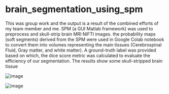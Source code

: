 # brain_segmentation_using_spm
This was group work and the output is a result of the combined efforts of my team member and me.
SPM (a GUI Matlab framework) was used to preprocess and skull-strip brain MRI NIFTI images. 
the probability maps (soft segments) derived from the SPM  were used in Google Colab notebook to convert them into volumes representing the main tissues (Cerebrospinal Fluid, Gray matter, and white matter). 
A ground-truth label was provided based on which, the dice score metric was calculated to evaluate the efficiency of our segmentation.
The results show some skull-stripped brain tissue 


![image](https://github.com/user-attachments/assets/7ffb150f-520b-484b-acc1-35c9e9d1ac3c)

![image](https://github.com/user-attachments/assets/2d889bcb-3235-4b1b-8d7c-f8dba60224cb)




